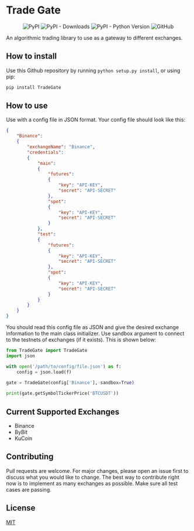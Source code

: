# Trade Gate
<div align="center">
    
![PyPI](https://img.shields.io/pypi/v/TradeGate?style=flat-square)
![PyPI - Downloads](https://img.shields.io/pypi/dm/TradeGate)
![PyPI - Python Version](https://img.shields.io/pypi/pyversions/TradeGate?style=flat-square)
![GitHub](https://img.shields.io/github/license/rastins/tradegate?style=flat-square)

</div>

An algorithmic trading library to use as a gateway to different exchanges.

## How to install
Use this Github repository by running ```python setup.py install```, or using pip:
```bash
pip install TradeGate
```

## How to use
Use with a config file in JSON format. Your config file should look like this:
```json
{
    "Binance": 
    {
        "exchangeName": "Binance",
        "credentials": 
        {
            "main": 
            {
                "futures": 
                {
                    "key": "API-KEY",
                    "secret": "API-SECRET"
                },
                "spot": 
                {
                    "key": "API-KEY",
                    "secret": "API-SECRET"
                }
            },
            "test": 
            {
                "futures": 
                {
                    "key": "API-KEY",
                    "secret": "API-SECRET"
                },
                "spot": 
                {
                    "key": "API-KEY",
                    "secret": "API-SECRET"
                }
            }
        }
    }
}
```
You should read this config file as JSON and give the desired exchange information to the main class initializer. Use sandbox argument to connect to the testnets of exchanges (if it exists). This is shown below:
```python
from TradeGate import TradeGate
import json

with open('/path/to/config/file.json') as f:
    config = json.load(f)
    
gate = TradeGate(config['Binance'], sandbox=True)

print(gate.getSymbolTickerPrice('BTCUSDT'))
```
## Current Supported Exchanges
- Binance
- ByBit
- KuCoin

## Contributing
Pull requests are welcome. For major changes, please open an issue first to discuss what you would like to change. The best way to contribute right now is to implement as many exchanges as possible. Make sure all test cases are passing.

## License
[MIT](https://choosealicense.com/licenses/mit/)
